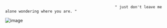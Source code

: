                                                      " just don't leave me alone wondering where you are. "

![image](https://github.com/user-attachments/assets/33d6ddf8-6548-4b9e-82b1-9371686bea0a)



